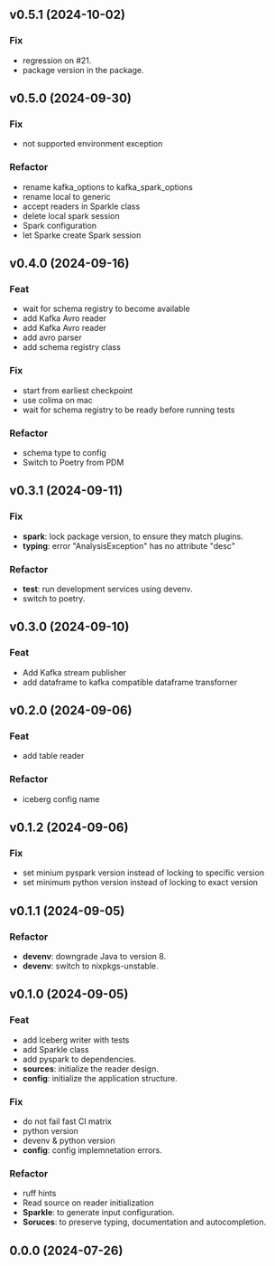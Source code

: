 ## v0.5.1 (2024-10-02)

### Fix

- regression on #21.
- package version in the package.

## v0.5.0 (2024-09-30)

### Fix

- not supported environment exception

### Refactor

- rename kafka_options to kafka_spark_options
- rename local to generic
- accept readers in Sparkle class
- delete local spark session
- Spark configuration
- let Sparke create Spark session

## v0.4.0 (2024-09-16)

### Feat

- wait for schema registry to become available
- add Kafka Avro reader
- add Kafka Avro reader
- add avro parser
- add schema registry class

### Fix

- start from earliest checkpoint
- use colima on mac
- wait for schema registry to be ready before running tests

### Refactor

- schema type to config
- Switch to Poetry from PDM

## v0.3.1 (2024-09-11)

### Fix

- **spark**: lock package version, to ensure they match plugins.
- **typing**: error "AnalysisException" has no attribute "desc"

### Refactor

- **test**: run development services using devenv.
- switch to poetry.

## v0.3.0 (2024-09-10)

### Feat

- Add Kafka stream publisher
- add dataframe to kafka compatible dataframe transforner

## v0.2.0 (2024-09-06)

### Feat

- add table reader

### Refactor

- iceberg config name

## v0.1.2 (2024-09-06)

### Fix

- set minium pyspark version instead of locking to specific version
- set minimum python version instead of locking to exact version

## v0.1.1 (2024-09-05)

### Refactor

- **devenv**: downgrade Java to version 8.
- **devenv**: switch to nixpkgs-unstable.

## v0.1.0 (2024-09-05)

### Feat

- add Iceberg writer with tests
- add Sparkle class
- add pyspark to dependencies.
- **sources**: initialize the reader design.
- **config**: initialize the application structure.

### Fix

- do not fail fast CI matrix
- python version
- devenv & python version
- **config**: config implemnetation errors.

### Refactor

- ruff hints
- Read source on reader initialization
- **Sparkle**: to generate input configuration.
- **Soruces**: to preserve typing, documentation and autocompletion.

## 0.0.0 (2024-07-26)
